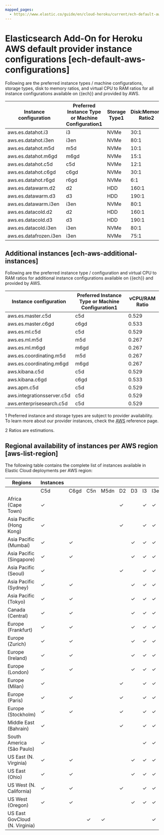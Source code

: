 ```yaml
---
mapped_pages:
  - https://www.elastic.co/guide/en/cloud-heroku/current/ech-default-aws-configurations.html
---
```


# Elasticsearch Add-On for Heroku AWS default provider instance configurations [ech-default-aws-configurations]

Following are the preferred instance types / machine configurations, storage types, disk to memory ratios, and virtual CPU to RAM ratios for all instance configurations available on {{ech}} and provided by AWS.

| Instance configuration | Preferred Instance Type or Machine Configuration1 | Storage Type1 | Disk:Memory Ratio2 | vCPU/RAM Ratio |
| --- | --- | --- | --- | --- |
| aws.es.datahot.i3 | i3 | NVMe | 30:1 | 0.138 |
| aws.es.datahot.i3en | i3en | NVMe | 80:1 | 0.133 |
| aws.es.datahot.m5d | m5d | NVMe | 10:1 | 0.267 |
| aws.es.datahot.m6gd | m6gd | NVMe | 15:1 | 0.267 |
| aws.es.datahot.c5d | c5d | NVMe | 12:1 | 0.529 |
| aws.es.datahot.c6gd | c6gd | NVMe | 30:1 | 0.533 |
| aws.es.datahot.r6gd | r6gd | NVMe | 6:1 | 0.133 |
| aws.es.datawarm.d2 | d2 | HDD | 160:1 | 0.138 |
| aws.es.datawarm.d3 | d3 | HDD | 190:1 | 0.133 |
| aws.es.datawarm.i3en | i3en | NVMe | 80:1 | 0.133 |
| aws.es.datacold.d2 | d2 | HDD | 160:1 | 0.138 |
| aws.es.datacold.d3 | d3 | HDD | 190:1 | 0.133 |
| aws.es.datacold.i3en | i3en | NVMe | 80:1 | 0.133 |
| aws.es.datafrozen.i3en | i3en | NVMe | 75:1 | 0.133 |


## Additional instances [ech-aws-additional-instances] 

Following are the preferred instance type / configuration and virtual CPU to RAM ratios for additional instance configurations available on {{ech}} and provided by AWS.

| Instance configuration | Preferred Instance Type or Machine Configuration1 | vCPU/RAM Ratio |
| --- | --- | --- |
| aws.es.master.c5d | c5d | 0.529 |
| aws.es.master.c6gd | c6gd | 0.533 |
| aws.es.ml.c5d | c5d | 0.529 |
| aws.es.ml.m5d | m5d | 0.267 |
| aws.es.ml.m6gd | m6gd | 0.267 |
| aws.es.coordinating.m5d | m5d | 0.267 |
| aws.es.coordinating.m6gd | m6gd | 0.267 |
| aws.kibana.c5d | c5d | 0.529 |
| aws.kibana.c6gd | c6gd | 0.533 |
| aws.apm.c5d | c5d | 0.529 |
| aws.integrationsserver.c5d | c5d | 0.529 |
| aws.enterprisesearch.c5d | c5d | 0.529 |

1 Preferred instance and storage types are subject to provider availability. To learn more about our provider instances, check the [AWS](https://aws.amazon.com/ec2/instance-types) reference page.

2 Ratios are estimations.

## Regional availability of instances per AWS region [aws-list-region]

The following table contains the complete list of instances available in Elastic Cloud deployments per AWS region:

| Regions | Instances |  |  |  |  |  |  |  |  |
| --- | --- | --- | --- | --- | --- | --- | --- | --- | --- |
|  | C5d | C6gd | C5n | M5dn | D2 | D3 | I3 | I3en | M5d | M6gd | R6gd |
| Africa (Cape Town) | ✓ |  |  |  | ✓ |  | ✓ | ✓ | ✓ |  |  |
| Asia Pacific (Hong Kong) | ✓ |  |  |  | ✓ |  | ✓ | ✓ | ✓ |  |  |
| Asia Pacific (Mumbai) | ✓ | ✓ |  |  |  | ✓ | ✓ | ✓ | ✓ | ✓ | ✓ |
| Asia Pacific (Singapore) | ✓ | ✓ |  |  |  | ✓ | ✓ | ✓ | ✓ | ✓ | ✓ |
| Asia Pacific (Seoul) | ✓ |  |  |  | ✓ |  | ✓ | ✓ | ✓ |  |  |
| Asia Pacific (Sydney) | ✓ | ✓ |  |  |  | ✓ | ✓ | ✓ | ✓ | ✓ | ✓ |
| Asia Pacific (Tokyo) | ✓ | ✓ |  |  |  | ✓ | ✓ | ✓ | ✓ | ✓ | ✓ |
| Canada (Central) | ✓ | ✓ |  |  |  | ✓ | ✓ | ✓ | ✓ |  | ✓ |
| Europe (Frankfurt) | ✓ | ✓ |  |  |  | ✓ | ✓ | ✓ | ✓ | ✓ | ✓ |
| Europe (Zurich) | ✓ | ✓ |  |  |  | ✓ | ✓ | ✓ | ✓ | ✓ |  |
| Europe (Ireland) | ✓ | ✓ |  |  |  | ✓ | ✓ | ✓ | ✓ | ✓ | ✓ |
| Europe (London) | ✓ | ✓ |  |  |  | ✓ | ✓ | ✓ | ✓ | ✓ |  |
| Europe (Milan) | ✓ |  |  |  | ✓ |  | ✓ | ✓ | ✓ |  |  |
| Europe (Paris) | ✓ | ✓ |  |  | ✓ |  | ✓ | ✓ | ✓ |  | ✓ |
| Europe (Stockholm) | ✓ | ✓ |  |  | ✓ |  | ✓ | ✓ | ✓ | ✓ |  |
| Middle East (Bahrain) | ✓ |  |  |  | ✓ |  | ✓ | ✓ | ✓ |  |  |
| South America (São Paulo) | ✓ |  |  |  |  |  | ✓ | ✓ | ✓ |  |  |
| US East (N. Virginia) | ✓ | ✓ |  |  |  | ✓ | ✓ | ✓ | ✓ | ✓ | ✓ |
| US East (Ohio) | ✓ | ✓ |  |  |  | ✓ | ✓ | ✓ | ✓ | ✓ | ✓ |
| US West (N. California) | ✓ | ✓ |  |  | ✓ |  | ✓ | ✓ | ✓ | ✓ | ✓ |
| US West (Oregon) | ✓ | ✓ |  |  |  | ✓ | ✓ | ✓ | ✓ | ✓ | ✓ |
| US East GovCloud (N. Virginia) |  |  | ✓ | ✓ |  |  |  | ✓ |  |  |  |


